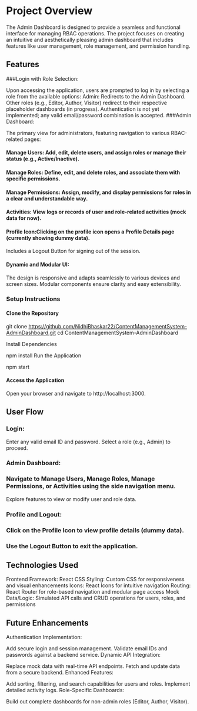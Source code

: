 # Project Overview
The Admin Dashboard is designed to provide a seamless and functional interface for managing RBAC operations. The project focuses on creating an intuitive and aesthetically pleasing admin dashboard that includes features like user management, role management, and permission handling.

## Features
###Login with Role Selection:

Upon accessing the application, users are prompted to log in by selecting a role from the available options:
Admin: Redirects to the Admin Dashboard.
Other roles (e.g., Editor, Author, Visitor) redirect to their respective placeholder dashboards (in progress).
Authentication is not yet implemented; any valid email/password combination is accepted.
###Admin Dashboard:

The primary view for administrators, featuring navigation to various RBAC-related pages:
#### Manage Users: Add, edit, delete users, and assign roles or manage their status (e.g., Active/Inactive).
#### Manage Roles: Define, edit, and delete roles, and associate them with specific permissions.
#### Manage Permissions: Assign, modify, and display permissions for roles in a clear and understandable way.
#### Activities: View logs or records of user and role-related activities (mock data for now).
#### Profile Icon:Clicking on the profile icon opens a Profile Details page (currently showing dummy data).
Includes a Logout Button for signing out of the session.
#### Dynamic and Modular UI:

The design is responsive and adapts seamlessly to various devices and screen sizes.
Modular components ensure clarity and easy extensibility.
### Setup Instructions
#### Clone the Repository

git clone https://github.com/NidhiBhaskar22/ContentManagementSystem-AdminDashboard.git
cd ContentManagementSystem-AdminDashboard

Install Dependencies

npm install
Run the Application

npm start

#### Access the Application

Open your browser and navigate to http://localhost:3000.


## User Flow
### Login:

Enter any valid email ID and password.
Select a role (e.g., Admin) to proceed.
### Admin Dashboard:

### Navigate to Manage Users, Manage Roles, Manage Permissions, or Activities using the side navigation menu.
Explore features to view or modify user and role data.
### Profile and Logout:

### Click on the Profile Icon to view profile details (dummy data).
### Use the Logout Button to exit the application.

## Technologies Used
Frontend Framework: React
CSS Styling: Custom CSS for responsiveness and visual enhancements
Icons: React Icons for intuitive navigation
Routing: React Router for role-based navigation and modular page access
Mock Data/Logic: Simulated API calls and CRUD operations for users, roles, and permissions


## Future Enhancements

Authentication Implementation:

Add secure login and session management.
Validate email IDs and passwords against a backend service.
Dynamic API Integration:

Replace mock data with real-time API endpoints.
Fetch and update data from a secure backend.
Enhanced Features:

Add sorting, filtering, and search capabilities for users and roles.
Implement detailed activity logs.
Role-Specific Dashboards:

Build out complete dashboards for non-admin roles (Editor, Author, Visitor).
